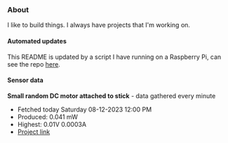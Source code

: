 ### About
I like to build things. I always have projects that I'm working on.

#### Automated updates
This README is updated by a script I have running on a Raspberry Pi, can see the repo [here](https://github.com/jdc-cunningham/raspi-git-repo-updater).

#### Sensor data


**Small random DC motor attached to stick** - data gathered every minute
- Fetched today Saturday 08-12-2023 12:00 PM
- Produced: 0.041 mW
- Highest: 0.01V 0.0003A
- [Project link](https://github.com/jdc-cunningham/turbine-raspi)